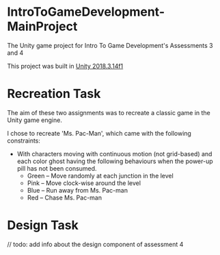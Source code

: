 # IntroToGameDevelopment-MainProject
The Unity game project for Intro To Game Development's Assessments 3 and 4

This project was built in [Unity 2018.3.14f1](https://unity.com/)


# Recreation Task
The aim of these two assignments was to recreate a classic game in the Unity game engine.

I chose to recreate 'Ms. Pac-Man', which came with the following constraints:
*  With characters moving with continuous motion (not grid-based) and each color ghost having the following behaviours when the power-up pill has not been consumed.
   * Green – Move randomly at each junction in the level
   * Pink – Move clock-wise around the level
   * Blue – Run away from Ms. Pac-man
   * Red – Chase Ms. Pac-man

# Design Task
// todo: add info about the design component of assessment 4